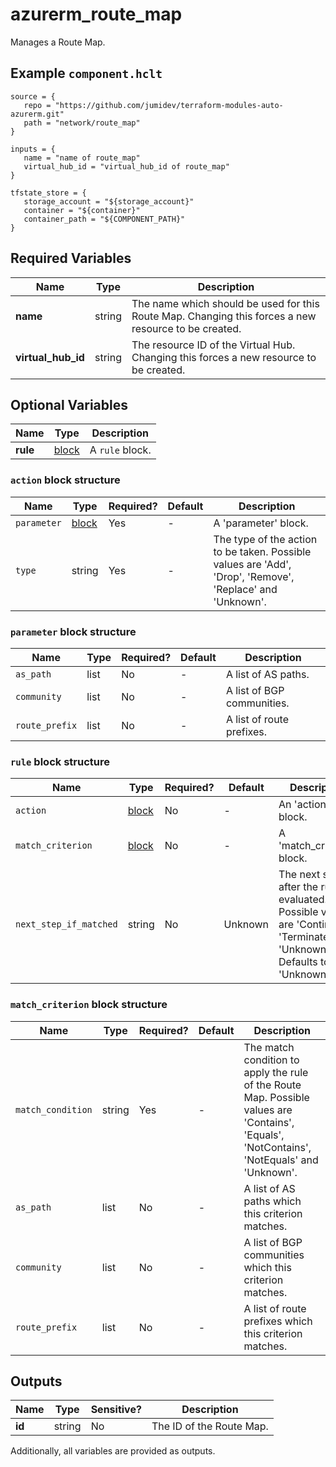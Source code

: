 # azurerm_route_map

Manages a Route Map.

## Example `component.hclt`

```hcl
source = {
   repo = "https://github.com/jumidev/terraform-modules-auto-azurerm.git" 
   path = "network/route_map" 
}

inputs = {
   name = "name of route_map" 
   virtual_hub_id = "virtual_hub_id of route_map" 
}

tfstate_store = {
   storage_account = "${storage_account}" 
   container = "${container}" 
   container_path = "${COMPONENT_PATH}" 
}

```

## Required Variables

| Name | Type |  Description |
| ---- | --------- |  ----------- |
| **name** | string |  The name which should be used for this Route Map. Changing this forces a new resource to be created. | 
| **virtual_hub_id** | string |  The resource ID of the Virtual Hub. Changing this forces a new resource to be created. | 

## Optional Variables

| Name | Type |  Description |
| ---- | --------- |  ----------- |
| **rule** | [block](#rule-block-structure) |  A `rule` block. | 

### `action` block structure

| Name | Type | Required? | Default | Description |
| ---- | ---- | --------- | ------- | ----------- |
| `parameter` | [block](#action-block-structure) | Yes | - | A 'parameter' block. |
| `type` | string | Yes | - | The type of the action to be taken. Possible values are 'Add', 'Drop', 'Remove', 'Replace' and 'Unknown'. |

### `parameter` block structure

| Name | Type | Required? | Default | Description |
| ---- | ---- | --------- | ------- | ----------- |
| `as_path` | list | No | - | A list of AS paths. |
| `community` | list | No | - | A list of BGP communities. |
| `route_prefix` | list | No | - | A list of route prefixes. |

### `rule` block structure

| Name | Type | Required? | Default | Description |
| ---- | ---- | --------- | ------- | ----------- |
| `action` | [block](#rule-block-structure) | No | - | An 'action' block. |
| `match_criterion` | [block](#rule-block-structure) | No | - | A 'match_criterion' block. |
| `next_step_if_matched` | string | No | Unknown | The next step after the rule is evaluated. Possible values are 'Continue', 'Terminate' and 'Unknown'. Defaults to 'Unknown'. |

### `match_criterion` block structure

| Name | Type | Required? | Default | Description |
| ---- | ---- | --------- | ------- | ----------- |
| `match_condition` | string | Yes | - | The match condition to apply the rule of the Route Map. Possible values are 'Contains', 'Equals', 'NotContains', 'NotEquals' and 'Unknown'. |
| `as_path` | list | No | - | A list of AS paths which this criterion matches. |
| `community` | list | No | - | A list of BGP communities which this criterion matches. |
| `route_prefix` | list | No | - | A list of route prefixes which this criterion matches. |



## Outputs

| Name | Type | Sensitive? | Description |
| ---- | ---- | --------- | --------- |
| **id** | string | No  | The ID of the Route Map. | 

Additionally, all variables are provided as outputs.
